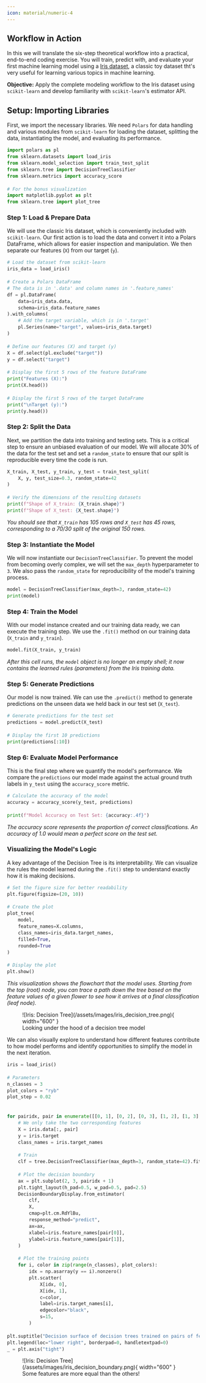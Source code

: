 ```yaml
---
icon: material/numeric-4
---
```



## Workflow in Action

In this we will translate the six-step theoretical workflow into a practical, end-to-end coding exercise. You will train, predict with, and evaluate your first machine learning model using a [Iris dataset](https://scikit-learn.org/stable/modules/generated/sklearn.datasets.load_iris.html), a classic toy dataset tht's very useful for learning various topics in machine learning.

**Objective:** Apply the complete modeling workflow to the Iris dataset using `scikit-learn` and develop familiarity with `scikit-learn`'s estimator API.

## Setup: Importing Libraries

First, we import the necessary libraries. We need `Polars` for data handling and various modules from `scikit-learn` for loading the dataset, splitting the data, instantiating the model, and evaluating its performance.

```python
import polars as pl
from sklearn.datasets import load_iris
from sklearn.model_selection import train_test_split
from sklearn.tree import DecisionTreeClassifier
from sklearn.metrics import accuracy_score

# For the bonus visualization
import matplotlib.pyplot as plt
from sklearn.tree import plot_tree
```

### Step 1: Load & Prepare Data

We will use the classic Iris dataset, which is conveniently included with `scikit-learn`. Our first action is to load the data and convert it into a Polars DataFrame, which allows for easier inspection and manipulation. We then separate our features (`X`) from our target (`y`).

```python
# Load the dataset from scikit-learn
iris_data = load_iris()

# Create a Polars DataFrame
# The data is in '.data' and column names in '.feature_names'
df = pl.DataFrame(
    data=iris_data.data,
    schema=iris_data.feature_names
).with_columns(
    # Add the target variable, which is in '.target'
    pl.Series(name="target", values=iris_data.target)
)

# Define our features (X) and target (y)
X = df.select(pl.exclude("target"))
y = df.select("target")

# Display the first 5 rows of the feature DataFrame
print("Features (X):")
print(X.head())

# Display the first 5 rows of the target DataFrame
print("\nTarget (y):")
print(y.head())
```

### Step 2: Split the Data

Next, we partition the data into training and testing sets. This is a critical step to ensure an unbiased evaluation of our model. We will allocate 30% of the data for the test set and set a `random_state` to ensure that our split is reproducible every time the code is run.

```python
X_train, X_test, y_train, y_test = train_test_split(
    X, y, test_size=0.3, random_state=42
)

# Verify the dimensions of the resulting datasets
print(f"Shape of X_train: {X_train.shape}")
print(f"Shape of X_test: {X_test.shape}")
```
*You should see that `X_train` has 105 rows and `X_test` has 45 rows, corresponding to a 70/30 split of the original 150 rows.*

### Step 3: Instantiate the Model

We will now instantiate our `DecisionTreeClassifier`. To prevent the model from becoming overly complex, we will set the `max_depth` hyperparameter to `3`. We also pass the `random_state` for reproducibility of the model's training process.

```python
model = DecisionTreeClassifier(max_depth=3, random_state=42)
print(model)
```

### Step 4: Train the Model

With our model instance created and our training data ready, we can execute the training step. We use the `.fit()` method on our training data (`X_train` and `y_train`).

```python
model.fit(X_train, y_train)
```
*After this cell runs, the `model` object is no longer an empty shell; it now contains the learned rules (parameters) from the Iris training data.*

### Step 5: Generate Predictions

Our model is now trained. We can use the `.predict()` method to generate predictions on the unseen data we held back in our test set (`X_test`).

```python
# Generate predictions for the test set
predictions = model.predict(X_test)

# Display the first 10 predictions
print(predictions[:10])
```

### Step 6: Evaluate Model Performance

This is the final step where we quantify the model's performance. We compare the `predictions` our model made against the actual ground truth labels in `y_test` using the `accuracy_score` metric.

```python
# Calculate the accuracy of the model
accuracy = accuracy_score(y_test, predictions)

print(f"Model Accuracy on Test Set: {accuracy:.4f}")
```
*The accuracy score represents the proportion of correct classifications. An accuracy of 1.0 would mean a perfect score on the test set.*

### Visualizing the Model's Logic

A key advantage of the Decision Tree is its interpretability. We can visualize the rules the model learned during the `.fit()` step to understand exactly how it is making decisions.

```python
# Set the figure size for better readability
plt.figure(figsize=(20, 10))

# Create the plot
plot_tree(
    model,
    feature_names=X.columns,
    class_names=iris_data.target_names,
    filled=True,
    rounded=True
)

# Display the plot
plt.show()
```
*This visualization shows the flowchart that the model uses. Starting from the top (root) node, you can trace a path down the tree based on the feature values of a given flower to see how it arrives at a final classification (leaf node).*

<figure markdown="span">
    ![Iris: Decision Tree](/assets/images/iris_decision_tree.png){ width="600" }
  <figcaption>Looking under the hood of a decision tree model</figcaption>
</figure>

We can also visually explore to understand how different features contribute to how model performs and identify opportunities to simplify the model in the next iteration.

```python
iris = load_iris()

# Parameters
n_classes = 3
plot_colors = "ryb"
plot_step = 0.02


for pairidx, pair in enumerate([[0, 1], [0, 2], [0, 3], [1, 2], [1, 3], [2, 3]]):
    # We only take the two corresponding features
    X = iris.data[:, pair]
    y = iris.target
    class_names = iris.target_names

    # Train
    clf = tree.DecisionTreeClassifier(max_depth=3, random_state=42).fit(X, y)

    # Plot the decision boundary
    ax = plt.subplot(2, 3, pairidx + 1)
    plt.tight_layout(h_pad=0.5, w_pad=0.5, pad=2.5)
    DecisionBoundaryDisplay.from_estimator(
        clf,
        X,
        cmap=plt.cm.RdYlBu,
        response_method="predict",
        ax=ax,
        xlabel=iris.feature_names[pair[0]],
        ylabel=iris.feature_names[pair[1]],
    )

    # Plot the training points
    for i, color in zip(range(n_classes), plot_colors):
        idx = np.asarray(y == i).nonzero()
        plt.scatter(
            X[idx, 0],
            X[idx, 1],
            c=color,
            label=iris.target_names[i],
            edgecolor="black",
            s=15,
        )

plt.suptitle("Decision surface of decision trees trained on pairs of features")
plt.legend(loc="lower right", borderpad=0, handletextpad=0)
_ = plt.axis("tight")
```
<figure markdown="span">
    ![Iris: Decision Tree](/assets/images/iris_decision_boundary.png){ width="600" }
  <figcaption>Some features are more equal than the others!</figcaption>
</figure>

